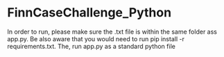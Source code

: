 # FinnCaseChallenge_Python

In order to run, please make sure the .txt file is within the same folder ass app.py.
Be also aware that you would need to run pip install -r requirements.txt. 
The, run app.py as a standard python file
